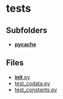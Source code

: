 # tests

## Subfolders

- [__pycache__](__pycache__)

## Files

- [__init__.py](__init__.py)
- [test_codata.py](test_codata.py)
- [test_constants.py](test_constants.py)
